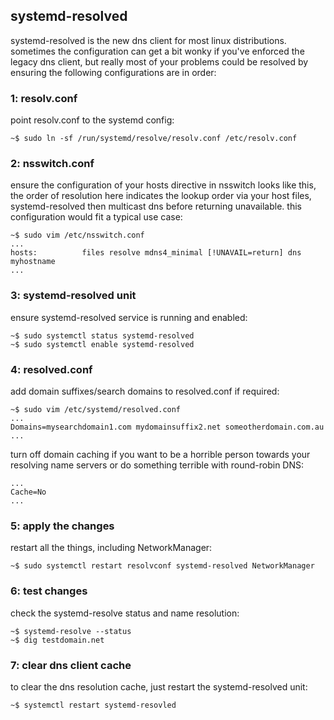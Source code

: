 
## systemd-resolved

systemd-resolved is the new dns client for most linux distributions. sometimes the configuration can get a bit wonky if you've enforced the legacy dns client, but really most of your problems could be resolved by ensuring the following configurations are in order:

### 1: resolv.conf
point resolv.conf to the systemd config:
```
~$ sudo ln -sf /run/systemd/resolve/resolv.conf /etc/resolv.conf
```

### 2: nsswitch.conf
ensure the configuration of your hosts directive in nsswitch looks like this, the order of resolution here indicates the lookup order via your host files, systemd-resolved then multicast dns before returning unavailable. this configuration would fit a typical use case:
```
~$ sudo vim /etc/nsswitch.conf
...
hosts:          files resolve mdns4_minimal [!UNAVAIL=return] dns myhostname
...
```

### 3: systemd-resolved unit
ensure systemd-resolved service is running and enabled:
```
~$ sudo systemctl status systemd-resolved
~$ sudo systemctl enable systemd-resolved
```

### 4: resolved.conf
add domain suffixes/search domains to resolved.conf if required:
```
~$ sudo vim /etc/systemd/resolved.conf
...
Domains=mysearchdomain1.com mydomainsuffix2.net someotherdomain.com.au
...
```
turn off domain caching if you want to be a horrible person towards your resolving name servers or do something terrible with round-robin DNS:
```
...
Cache=No
...
```


### 5: apply the changes
restart all the things, including NetworkManager:
```
~$ sudo systemctl restart resolvconf systemd-resolved NetworkManager
```

### 6: test changes
check the systemd-resolve status and name resolution:
```
~$ systemd-resolve --status
~$ dig testdomain.net
```

### 7: clear dns client cache
to clear the dns resolution cache, just restart the systemd-resolved unit:
```
~$ systemctl restart systemd-resovled
```
